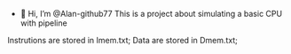 - 👋 Hi, I’m @Alan-github77
This is a project about simulating a basic CPU with pipeline

Instrutions are stored in Imem.txt;
Data are stored in Dmem.txt;

<!---
Alan-github77/Alan-github77 is a ✨ special ✨ repository because its `README.md` (this file) appears on your GitHub profile.
You can click the Preview link to take a look at your changes.
--->
